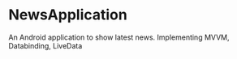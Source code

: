 # NewsApplication
An Android application to show latest news. Implementing MVVM, Databinding, LiveData
